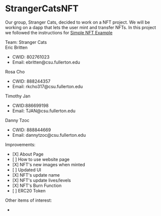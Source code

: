 # StrangerCatsNFT
Our group, Stranger Cats, decided to work on a NFT project. We will be working on a dapp that lets the user mint and transfer NFTs. In this project we followed the instructions for <a href="https://github.com/scaffold-eth/scaffold-eth-challenges/tree/challenge-0-simple-nft">Simple NFT Example</a>

Team: Stranger Cats
<br>
Eric Britten
<ul>
  <li>CWID: 802761023</li>
  <li>Email: ebritten@csu.fullerton.edu</li>
</ul>
Rosa Cho
<ul>
  <li>CWID: 888244357</li>
  <li>Email: rkcho317@csu.fullerton.edu</li>
</ul>
Timothy Jan
<ul>
  <li>CWID:886699198</li>
  <li>Email: TJAN@csu.fullerton.edu</li>
</ul>
Danny Tzoc
<ul>
  <li>CWID: 888844669</li>
  <li>Email: dannytzoc@csu.fullerton.edu</li>
</ul>

Improvements:
<ul>
  <li>[X] About Page</li>
  <li>[ ] How to use website page</li>
  <li>[X] NFT's new images when minted</li>
  <li>[ ] Updated UI</li>
  <li>[X] NFT's update name</li>
  <li>[X] NFT's update lives/levels</li>
  <li>[X] NFT's Burn Function</li>
  <li>[ ] ERC20 Token</li>
</ul>

Other items of interest:
<ul>
  <li></li>
</ul>
